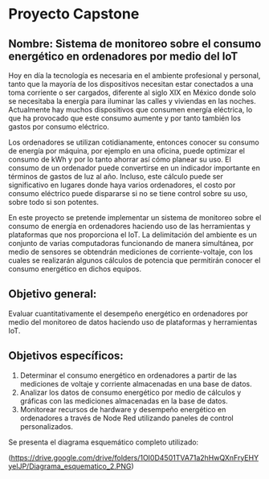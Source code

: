 # Proyecto Capstone

## Nombre: Sistema de monitoreo sobre el consumo energético en ordenadores por medio del IoT

Hoy en día la tecnología es necesaria en el ambiente profesional y personal, tanto que la mayoría de los dispositivos necesitan estar conectados a una toma corriente o ser cargados, diferente al siglo  XIX en México donde solo se necesitaba la energía para iluminar las calles y viviendas en las noches. Actualmente hay muchos dispositivos que consumen energía eléctrica, lo que ha provocado que este consumo aumente y por tanto también los gastos por consumo eléctrico. 

Los ordenadores se utilizan cotidianamente, entonces conocer su consumo de energía por máquina, por ejemplo en una oficina, puede optimizar el consumo de kWh y por lo tanto ahorrar así cómo planear su uso. El consumo de un ordenador puede convertirse en un indicador importante en términos de gastos de luz al año. Incluso, este cálculo puede ser significativo en lugares donde haya varios ordenadores, el costo por consumo eléctrico puede dispararse si no se tiene control sobre su uso, sobre todo si son potentes. 

En este proyecto se pretende implementar un sistema de monitoreo sobre el consumo de energía en ordenadores haciendo uso de las herramientas y plataformas que nos proporciona el IoT.  La delimitación del ambiente es un conjunto de varias computadoras funcionando de manera simultánea, por medio de sensores se obtendrán mediciones de corriente-voltaje, con los cuales se realizarán algunos cálculos de potencia que permitirán  conocer el consumo energético en dichos equipos. 

## Objetivo general:

Evaluar cuantitativamente el desempeño energético en ordenadores por medio del monitoreo de datos haciendo uso de plataformas y herramientas IoT.

## Objetivos específicos:

1. Determinar el consumo energético en ordenadores a partir de las mediciones de voltaje y corriente almacenadas en una base de datos. 
2. Analizar los datos de consumo energético por medio de cálculos y gráficas con las mediciones almacenadas en la base de datos. 
3. Monitorear recursos de hardware y desempeño energético en ordenadores a través de Node Red utilizando paneles de control personalizados.



Se presenta el diagrama esquemático completo utilizado:

(https://drive.google.com/drive/folders/1OI0D4501TVA71a2hHwQXnFryEHYyelJP/Diagrama_esquematico_2.PNG)



